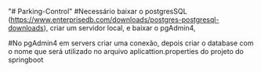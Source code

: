"# Parking-Control" 
#Necessário baixar o postgresSQL (https://www.enterprisedb.com/downloads/postgres-postgresql-downloads), criar um servidor local, e baixar o pgAdmin4,

#No pgAdmin4 em servers criar uma conexão, depois criar o database com o nome que será utilizado no arquivo aplicattion.properties do projeto do springboot
